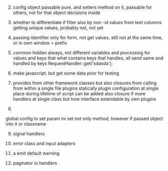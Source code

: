 2) config object passable pure, and setters method on it, passable for others,
not for that object decisions inside


3) whether to differentiate if filter also by non -id values from text columns
getting unique values, probably not, not yet


4) passing identifier only for form, not get values, still not at the same time, or in own
window = prefix


5) common hidden always, not different variables and processing for values and keys that
what contains keys that handles, all send same and handled by keys
RequestHandler::get('sdasda');

6) make javascript, but get some data prior for testing

7) provides from other framework classes but also closures from calling from within a single file
plugins
 statically plugin configuration at single place during lifetime of script
 can be added also closure if more handlers at single class but how interface
 extendable by own plugins


8)
global config to set param ini set not only method, however if passed object into it or classname

9) signal handlers

10) error class and input adapters

11) a emit default  warning

12) paginator io handlers
